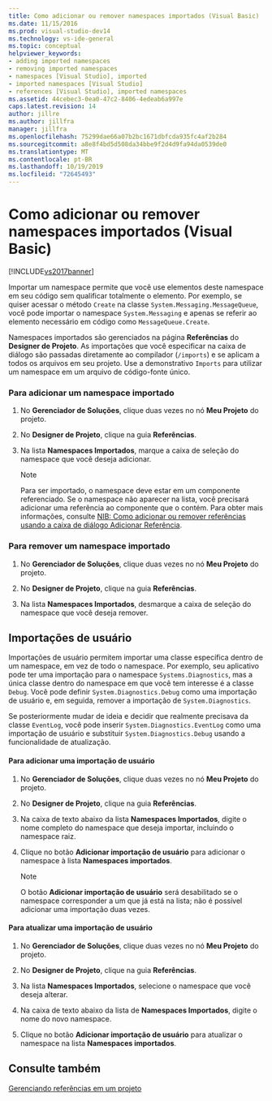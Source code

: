 ```yaml
---
title: Como adicionar ou remover namespaces importados (Visual Basic) | Microsoft Docs
ms.date: 11/15/2016
ms.prod: visual-studio-dev14
ms.technology: vs-ide-general
ms.topic: conceptual
helpviewer_keywords:
- adding imported namespaces
- removing imported namespaces
- namespaces [Visual Studio], imported
- imported namespaces [Visual Studio]
- references [Visual Studio], imported namespaces
ms.assetid: 44cebec3-0ea0-47c2-8406-4edeab6a997e
caps.latest.revision: 14
author: jillre
ms.author: jillfra
manager: jillfra
ms.openlocfilehash: 75299dae66a07b2bc1671dbfcda935fc4af2b284
ms.sourcegitcommit: a8e8f4bd5d508da34bbe9f2d4d9fa94da0539de0
ms.translationtype: MT
ms.contentlocale: pt-BR
ms.lasthandoff: 10/19/2019
ms.locfileid: "72645493"
---
```

# <a name="how-to-add-or-remove-imported-namespaces-visual-basic"></a>Como adicionar ou remover namespaces importados (Visual Basic)
[!INCLUDE[vs2017banner](../includes/vs2017banner.md)]

Importar um namespace permite que você use elementos deste namespace em seu código sem qualificar totalmente o elemento. Por exemplo, se quiser acessar o método `Create` na classe `System.Messaging.MessageQueue`, você pode importar o namespace `System.Messaging` e apenas se referir ao elemento necessário em código como `MessageQueue.Create`.

 Namespaces importados são gerenciados na página **Referências** do **Designer de Projeto**. As importações que você especificar na caixa de diálogo são passadas diretamente ao compilador (`/imports`) e se aplicam a todos os arquivos em seu projeto. Use a demonstrativo `Imports` para utilizar um namespace em um arquivo de código-fonte único.

### <a name="to-add-an-imported-namespace"></a>Para adicionar um namespace importado

1. No **Gerenciador de Soluções**, clique duas vezes no nó **Meu Projeto** do projeto.

2. No **Designer de Projeto**, clique na guia **Referências**.

3. Na lista **Namespaces Importados**, marque a caixa de seleção do namespace que você deseja adicionar.

    > [!NOTE]
    > Para ser importado, o namespace deve estar em um componente referenciado. Se o namespace não aparecer na lista, você precisará adicionar uma referência ao componente que o contém. Para obter mais informações, consulte [NIB: Como adicionar ou remover referências usando a caixa de diálogo Adicionar Referência](https://msdn.microsoft.com/3bd75d61-f00c-47c0-86a2-dd1f20e231c9).

### <a name="to-remove-an-imported-namespace"></a>Para remover um namespace importado

1. No **Gerenciador de Soluções**, clique duas vezes no nó **Meu Projeto** do projeto.

2. No **Designer de Projeto**, clique na guia **Referências**.

3. Na lista **Namespaces Importados**, desmarque a caixa de seleção do namespace que você deseja remover.

## <a name="user-imports"></a>Importações de usuário
 Importações de usuário permitem importar uma classe específica dentro de um namespace, em vez de todo o namespace. Por exemplo, seu aplicativo pode ter uma importação para o namespace `Systems.Diagnostics`, mas a única classe dentro do namespace em que você tem interesse é a classe `Debug`. Você pode definir `System.Diagnostics.Debug` como uma importação de usuário e, em seguida, remover a importação de `System.Diagnostics`.

 Se posteriormente mudar de ideia e decidir que realmente precisava da classe `EventLog`, você pode inserir `System.Diagnostics.EventLog` como uma importação de usuário e substituir `System.Diagnostics.Debug` usando a funcionalidade de atualização.

#### <a name="to-add-a-user-import"></a>Para adicionar uma importação de usuário

1. No **Gerenciador de Soluções**, clique duas vezes no nó **Meu Projeto** do projeto.

2. No **Designer de Projeto**, clique na guia **Referências**.

3. Na caixa de texto abaixo da lista **Namespaces Importados**, digite o nome completo do namespace que deseja importar, incluindo o namespace raiz.

4. Clique no botão **Adicionar importação de usuário** para adicionar o namespace à lista **Namespaces importados**.

    > [!NOTE]
    > O botão **Adicionar importação de usuário** será desabilitado se o namespace corresponder a um que já está na lista; não é possível adicionar uma importação duas vezes.

#### <a name="to-update-a-user-import"></a>Para atualizar uma importação de usuário

1. No **Gerenciador de Soluções**, clique duas vezes no nó **Meu Projeto** do projeto.

2. No **Designer de Projeto**, clique na guia **Referências**.

3. Na lista **Namespaces Importados**, selecione o namespace que você deseja alterar.

4. Na caixa de texto abaixo da lista de **Namespaces Importados**, digite o nome do novo namespace.

5. Clique no botão **Adicionar importação de usuário** para atualizar o namespace na lista **Namespaces importados**.

## <a name="see-also"></a>Consulte também
 [Gerenciando referências em um projeto](../ide/managing-references-in-a-project.md)
